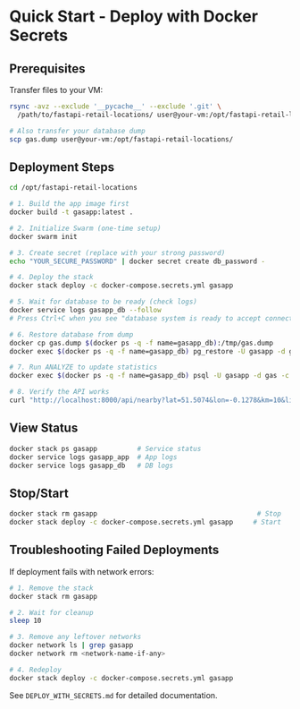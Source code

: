 # Quick Start - Deploy with Docker Secrets

## Prerequisites

Transfer files to your VM:
```bash
rsync -avz --exclude '__pycache__' --exclude '.git' \
  /path/to/fastapi-retail-locations/ user@your-vm:/opt/fastapi-retail-locations/

# Also transfer your database dump
scp gas.dump user@your-vm:/opt/fastapi-retail-locations/
```

## Deployment Steps

```bash
cd /opt/fastapi-retail-locations

# 1. Build the app image first
docker build -t gasapp:latest .

# 2. Initialize Swarm (one-time setup)
docker swarm init

# 3. Create secret (replace with your strong password)
echo "YOUR_SECURE_PASSWORD" | docker secret create db_password -

# 4. Deploy the stack
docker stack deploy -c docker-compose.secrets.yml gasapp

# 5. Wait for database to be ready (check logs)
docker service logs gasapp_db --follow
# Press Ctrl+C when you see "database system is ready to accept connections"

# 6. Restore database from dump
docker cp gas.dump $(docker ps -q -f name=gasapp_db):/tmp/gas.dump
docker exec $(docker ps -q -f name=gasapp_db) pg_restore -U gasapp -d gas --clean --if-exists --no-owner --no-privileges /tmp/gas.dump

# 7. Run ANALYZE to update statistics
docker exec $(docker ps -q -f name=gasapp_db) psql -U gasapp -d gas -c "ANALYZE"

# 8. Verify the API works
curl "http://localhost:8000/api/nearby?lat=51.5074&lon=-0.1278&km=10&limit=5"
```

## View Status

```bash
docker stack ps gasapp          # Service status
docker service logs gasapp_app  # App logs
docker service logs gasapp_db   # DB logs
```

## Stop/Start

```bash
docker stack rm gasapp                                        # Stop
docker stack deploy -c docker-compose.secrets.yml gasapp     # Start
```

## Troubleshooting Failed Deployments

If deployment fails with network errors:

```bash
# 1. Remove the stack
docker stack rm gasapp

# 2. Wait for cleanup
sleep 10

# 3. Remove any leftover networks
docker network ls | grep gasapp
docker network rm <network-name-if-any>

# 4. Redeploy
docker stack deploy -c docker-compose.secrets.yml gasapp
```

See `DEPLOY_WITH_SECRETS.md` for detailed documentation.
